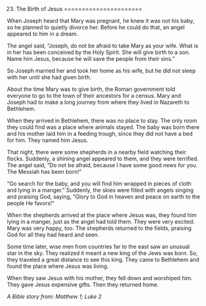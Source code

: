 23. The Birth of Jesus
======================

When Joseph heard that Mary was pregnant, he knew it was not his baby,
so he planned to quietly divorce her. Before he could do that, an angel
appeared to him in a dream.

The angel said, “Joseph, do not be afraid to take Mary as your wife.
What is in her has been conceived by the Holy Spirit. She will give
birth to a son. Name him Jesus, because he will save the people from
their sins.”

So Joseph married her and took her home as his wife, but he did not
sleep with her until she had given birth.

About the time Mary was to give birth, the Roman government told
everyone to go to the town of their ancestors for a census. Mary and
Joseph had to make a long journey from where they lived in Nazareth to
Bethlehem.

When they arrived in Bethlehem, there was no place to stay. The only
room they could find was a place where animals stayed. The baby was born
there and his mother laid him in a feeding trough, since they did not
have a bed for him. They named him Jesus.

That night, there were some shepherds in a nearby field watching their
flocks. Suddenly, a shining angel appeared to them, and they were
terrified. The angel said, “Do not be afraid, because I have some good
news for you. The Messiah has been born!”

“Go search for the baby, and you will find him wrapped in pieces of
cloth and lying in a manger.” Suddenly, the skies were filled with
angels singing and praising God, saying, “Glory to God in heaven and
peace on earth to the people He favors!”

When the shepherds arrived at the place where Jesus was, they found him
lying in a manger, just as the angel had told them. They were very
excited. Mary was very happy, too. The shepherds returned to the fields,
praising God for all they had heard and seen.

Some time later, wise men from countries far to the east saw an unusual
star in the sky. They realized it meant a new king of the Jews was born.
So, they traveled a great distance to see this king. They came to
Bethlehem and found the place where Jesus was living.

When they saw Jesus with his mother, they fell down and worshiped him.
They gave Jesus expensive gifts. Then they returned home.

*A Bible story from: Matthew 1; Luke 2*
